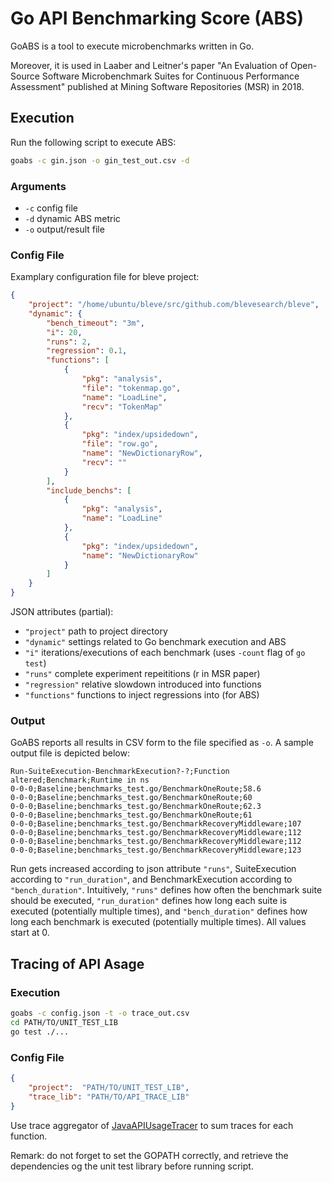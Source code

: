 # Go API Benchmarking Score (ABS)
GoABS is a tool to execute microbenchmarks written in Go.

Moreover, it is used in Laaber and Leitner's paper "An Evaluation of Open-Source Software Microbenchmark Suites for Continuous Performance Assessment" published at Mining Software Repositories (MSR) in 2018.

## Execution
Run the following script to execute ABS:
```bash
goabs -c gin.json -o gin_test_out.csv -d
```

### Arguments
* `-c` config file
* `-d` dynamic ABS metric
* `-o` output/result file

### Config File
Examplary configuration file for bleve project:
```json
{
	"project": "/home/ubuntu/bleve/src/github.com/blevesearch/bleve",
	"dynamic": {
		"bench_timeout": "3m",
		"i": 20,
		"runs": 2,
		"regression": 0.1,
		"functions": [
			{
				"pkg": "analysis",
				"file": "tokenmap.go",
				"name": "LoadLine",
				"recv": "TokenMap"
			},
			{
				"pkg": "index/upsidedown",
				"file": "row.go",
				"name": "NewDictionaryRow",
				"recv": ""
			}
		],
		"include_benchs": [
			{
				"pkg": "analysis",
				"name": "LoadLine"
			},
			{
				"pkg": "index/upsidedown",
				"name": "NewDictionaryRow"
			}
		]
	}
}
```

JSON attributes (partial):
* `"project"` path to project directory
* `"dynamic"` settings related to Go benchmark execution and ABS
* `"i"` iterations/executions of each benchmark (uses `-count` flag of `go test`)
* `"runs"` complete experiment repeititions (r in MSR paper)
* `"regression"` relative slowdown introduced into functions 
* `"functions"` functions to inject regressions into (for ABS)

### Output
GoABS reports all results in CSV form to the file specified as `-o`.
A sample output file is depicted below:
```csv
Run-SuiteExecution-BenchmarkExecution?-?;Function altered;Benchmark;Runtime in ns 
0-0-0;Baseline;benchmarks_test.go/BenchmarkOneRoute;58.6
0-0-0;Baseline;benchmarks_test.go/BenchmarkOneRoute;60
0-0-0;Baseline;benchmarks_test.go/BenchmarkOneRoute;62.3
0-0-0;Baseline;benchmarks_test.go/BenchmarkOneRoute;61
0-0-0;Baseline;benchmarks_test.go/BenchmarkRecoveryMiddleware;107
0-0-0;Baseline;benchmarks_test.go/BenchmarkRecoveryMiddleware;112
0-0-0;Baseline;benchmarks_test.go/BenchmarkRecoveryMiddleware;112
0-0-0;Baseline;benchmarks_test.go/BenchmarkRecoveryMiddleware;123
```

Run gets increased according to json attribute `"runs"`, SuiteExecution according to `"run_duration"`, and BenchmarkExecution according to `"bench_duration"`. Intuitively, `"runs"` defines how often the benchmark suite should be executed, `"run_duration"` defines how long each suite is executed (potentially multiple times), and `"bench_duration"` defines how long each benchmark is executed (potentially multiple times). All values start at 0.

## Tracing of API Asage

### Execution
```bash
goabs -c config.json -t -o trace_out.csv
cd PATH/TO/UNIT_TEST_LIB
go test ./...
```

### Config File
```json
{
	"project":  "PATH/TO/UNIT_TEST_LIB",
	"trace_lib": "PATH/TO/API_TRACE_LIB"
}
```

Use trace aggregator of [JavaAPIUsageTracer](https://github.com/sealuzh/JavaAPIUsageTracer) to sum traces for each function.

Remark: do not forget to set the GOPATH correctly, and retrieve the dependencies og the unit test library before running script.

